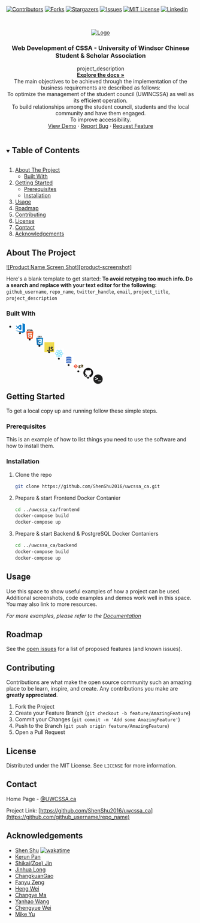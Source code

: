 <!--
*** Thanks for checking out the Best-README-Template. If you have a suggestion
*** that would make this better, please fork the repo and create a pull request
*** or simply open an issue with the tag "enhancement".
*** Thanks again! Now go create something AMAZING! :D :D :D
***
***
***
*** To avoid retyping too much info. Do a search and replace for the following:
*** github_username, repo_name, twitter_handle, email, project_title, project_description
-->



<!-- PROJECT SHIELDS -->
<!--
*** I'm using markdown "reference style" links for readability.
*** Reference links are enclosed in brackets [ ] instead of parentheses ( ).
*** See the bottom of this document for the declaration of the reference variables
*** for contributors-url, forks-url, etc. This is an optional, concise syntax you may use.
*** https://www.markdownguide.org/basic-syntax/#reference-style-links
-->
[![Contributors][contributors-shield]][contributors-url]
[![Forks][forks-shield]][forks-url]
[![Stargazers][stars-shield]][stars-url]
[![Issues][issues-shield]][issues-url]
[![MIT License][license-shield]][license-url]
[![LinkedIn][linkedin-shield]][linkedin-url]



<!-- PROJECT LOGO -->
<br />
<p align="center">
  <a href="https://github.com/ShenShu2016/uwcssa_ca">
    <img src="https://user-images.githubusercontent.com/21266146/127352310-1b20acac-c326-421d-8fd0-0c7e94f484e3.PNG" alt="Logo" width="365" height="460">
    
  </a>
  
  
  <h3 align="center">Web Development of CSSA - University of Windsor Chinese Student & Scholar Association</h3>

  <p align="center">
    project_description
    <br />
    <a href="https://github.com/ShenShu2016/uwcssa_ca"><strong>Explore the docs »</strong></a>
    <br />
  <a>The main objectives to be achieved through the implementation of the business requirements are described as follows:</a>
  <br/>
  <a>To optimize the management of the student council (UWINCSSA) as well as its efficient operation. </a>
  <br/>
  <a>To build relationships among the student council, students and the local community and have them engaged.</a>
  <br/>
  <a>To improve accessibility.</a>
  <br/>
    <a href="https://uwcssa.ca">View Demo</a>
    ·
    <a href="https://github.com/ShenShu2016/uwcssa_ca/issues">Report Bug</a>
    ·
    <a href="https://github.com/ShenShu2016/uwcssa_ca/issues">Request Feature</a>
  </p>
</p>



<!-- TABLE OF CONTENTS -->
<details open="open">
  <summary><h2 style="display: inline-block">Table of Contents</h2></summary>
  <ol>
    <li>
      <a href="#about-the-project">About The Project</a>
      <ul>
        <li><a href="#built-with">Built With</a></li>
      </ul>
    </li>
    <li>
      <a href="#getting-started">Getting Started</a>
      <ul>
        <li><a href="#prerequisites">Prerequisites</a></li>
        <li><a href="#installation">Installation</a></li>
      </ul>
    </li>
    <li><a href="#usage">Usage</a></li>
    <li><a href="#roadmap">Roadmap</a></li>
    <li><a href="#contributing">Contributing</a></li>
    <li><a href="#license">License</a></li>
    <li><a href="#contact">Contact</a></li>
    <li><a href="#acknowledgements">Acknowledgements</a></li>
  </ol>
</details>



<!-- ABOUT THE PROJECT -->
## About The Project

[![Product Name Screen Shot][product-screenshot]](https://example.com)

Here's a blank template to get started:
**To avoid retyping too much info. Do a search and replace with your text editor for the following:**
`github_username`, `repo_name`, `twitter_handle`, `email`, `project_title`, `project_description`


### Built With
* [<img align="left" alt="Visual Studio Code" width="26px" src="https://raw.githubusercontent.com/github/explore/80688e429a7d4ef2fca1e82350fe8e3517d3494d/topics/visual-studio-code/visual-studio-code.png" />][webdevplaylist]<br />
* [<img align="left" alt="HTML5" width="26px" src="https://raw.githubusercontent.com/github/explore/80688e429a7d4ef2fca1e82350fe8e3517d3494d/topics/html/html.png" />][webdevplaylist]<br />
* [<img align="left" alt="CSS3" width="26px" src="https://raw.githubusercontent.com/github/explore/80688e429a7d4ef2fca1e82350fe8e3517d3494d/topics/css/css.png" />][webdevplaylist]<br />
* [<img align="left" alt="JavaScript" width="26px" src="https://raw.githubusercontent.com/github/explore/80688e429a7d4ef2fca1e82350fe8e3517d3494d/topics/javascript/javascript.png" />][webdevplaylist]<br />
* [<img align="left" alt="React" width="26px" src="https://raw.githubusercontent.com/github/explore/80688e429a7d4ef2fca1e82350fe8e3517d3494d/topics/react/react.png" />][webdevplaylist]<br />
* [<img align="left" alt="SQL" width="26px" src="https://raw.githubusercontent.com/github/explore/80688e429a7d4ef2fca1e82350fe8e3517d3494d/topics/sql/sql.png" />][webdevplaylist]<br />
* [<img align="left" alt="Git" width="26px" src="https://raw.githubusercontent.com/github/explore/80688e429a7d4ef2fca1e82350fe8e3517d3494d/topics/git/git.png" />][webdevplaylist]<br />
* [<img align="left" alt="GitHub" width="26px" src="https://raw.githubusercontent.com/github/explore/78df643247d429f6cc873026c0622819ad797942/topics/github/github.png" />][webdevplaylist]<br />
* [<img align="left" alt="Terminal" width="26px" src="https://raw.githubusercontent.com/github/explore/80688e429a7d4ef2fca1e82350fe8e3517d3494d/topics/terminal/terminal.png" />][webdevplaylist]<br />


<!-- GETTING STARTED -->
## Getting Started

To get a local copy up and running follow these simple steps.

### Prerequisites

This is an example of how to list things you need to use the software and how to install them.

### Installation

1. Clone the repo
   ```sh
   git clone https://github.com/ShenShu2016/uwcssa_ca.git
   ```
2. Prepare & start Frontend Docker Contanier
   ```sh
   cd ../uwcssa_ca/frontend
   docker-compose build
   docker-compose up
   ```
3. Prepare & start Backend & PostgreSQL Docker Contaniers
   ```sh
   cd ../uwcssa_ca/backend
   docker-compose build
   docker-compose up
   ```

<!-- USAGE EXAMPLES -->
## Usage

Use this space to show useful examples of how a project can be used. Additional screenshots, code examples and demos work well in this space. You may also link to more resources.

_For more examples, please refer to the [Documentation](https://example.com)_



<!-- ROADMAP -->
## Roadmap

See the [open issues](https://github.com/github_username/repo_name/issues) for a list of proposed features (and known issues).



<!-- CONTRIBUTING -->
## Contributing

Contributions are what make the open source community such an amazing place to be learn, inspire, and create. Any contributions you make are **greatly appreciated**.

1. Fork the Project
2. Create your Feature Branch (`git checkout -b feature/AmazingFeature`)
3. Commit your Changes (`git commit -m 'Add some AmazingFeature'`)
4. Push to the Branch (`git push origin feature/AmazingFeature`)
5. Open a Pull Request



<!-- LICENSE -->
## License

Distributed under the MIT License. See `LICENSE` for more information.



<!-- CONTACT -->
## Contact

Home Page - [@UWCSSA.ca](https://uwcssa.ca)

Project Link: [https://github.com/ShenShu2016/uwcssa_ca](https://github.com/github_username/repo_name)



<!-- ACKNOWLEDGEMENTS -->
## Acknowledgements

* [Shen Shu](https://shushengacademy.com/zh-hans/) [![wakatime](https://wakatime.com/badge/github/ShenShu2016/uwcssa_ca.svg)](https://wakatime.com/badge/github/ShenShu2016/uwcssa_ca)
* [Kerun Pan](https://github.com/KerunPan)
* [Shikai(Zoe) Jin](https://github.com/shikaijin)
* [Jinhua Long](https://github.com/lzg187ljh)
* [ChangkuanGao](https://github.com/gao14o)
* [Fanyu Zeng](https://github.com/CokeUltraman)
* [Heng Wei](https://github.com/theOGcat)
* [Changye Ma](https://github.com/ChangyeMa)
* [Yanhao Wang](https://github.com/DG-xixuan)
* [Chengyue Wei](https://github.com/KevinVVei)
* [Mike Yu](https://github.com/mikezerone)





<!-- MARKDOWN LINKS & IMAGES -->
<!-- https://www.markdownguide.org/basic-syntax/#reference-style-links -->
[contributors-shield]: https://img.shields.io/github/contributors/github_username/repo.svg?style=for-the-badge
[contributors-url]: https://github.com/ShenShu2016/uwcssa_ca/graphs/contributors
[forks-shield]: https://img.shields.io/github/forks/ShenShu2016/uwcssa_ca.svg?style=for-the-badge
[forks-url]: https://github.com/ShenShu2016/uwcssa_ca/network/members
[stars-shield]: https://img.shields.io/github/stars/ShenShu2016/uwcssa_ca.svg?style=for-the-badge
[stars-url]: https://github.com/ShenShu2016/uwcssa_ca/stargazers
[issues-shield]: https://img.shields.io/github/issues/ShenShu2016/uwcssa_ca.svg?style=for-the-badge
[issues-url]: https://github.com/ShenShu2016/uwcssa_ca/issues
[license-shield]: https://img.shields.io/github/license/ShenShu2016/uwcssa_ca.svg?style=for-the-badge
[license-url]: https://github.com/ShenShu2016/uwcssa_ca/blob/master/LICENSE.txt
[linkedin-shield]: https://img.shields.io/badge/-LinkedIn-black.svg?style=for-the-badge&logo=linkedin&colorB=555
[linkedin-url]: https://www.linkedin.com/in/shenshu

[webdevplaylist]: https://github.com/ShenShu2016/uwcssa_ca

